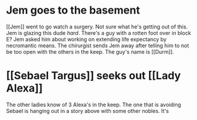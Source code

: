 # Jem goes to the basement
[[Jem]] went to go watch a surgery. Not sure what he's getting out of this. Jem is glazing this dude *hard*. There's a guy with a rotten foot over in block E? Jem asked him about working on extending life expectancy by necromantic means. The chirurgist sends Jem away after telling him to not be too open with the others in the keep. The guy's name is [[Durm]].
# [[Sebael Targus]] seeks out [[Lady Alexa]]
The other ladies know of 3 Alexa's in the keep. The one that is avoiding Sebael is hanging out in a story above with some other nobles. It's 